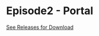 # Episode2 - Portal

[See Releases for Download](https://github.com/Academy-Creatio/Episode2/releases/download/7.8.0/Request_portal.zip)
